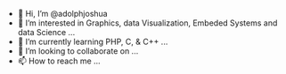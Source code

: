 - 👋 Hi, I’m @adolphjoshua
- 👀 I’m interested in Graphics, data Visualization, Embeded Systems and data Science ...
- 🌱 I’m currently learning PHP, C, & C++ ...
- 💞️ I’m looking to collaborate on ...
- 📫 How to reach me ...

<!---
adolphjoshua/adolphjoshua is a ✨ special ✨ repository because its `README.md` (this file) appears on your GitHub profile.
You can click the Preview link to take a look at your changes.
--->
